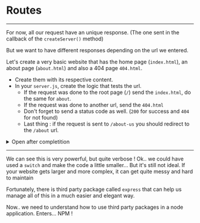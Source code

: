 # Routes

---

For now, all our request have an unique response. (The one sent in the callback of the `createServer()` method)

But we want to have different responses depending on the url we entered.

Let's create a very basic website that has the home page (`index.html`), an about page (`about.html`) and also a 404 page `404.html`.

- Create them with its respective content.
- In your `server.js`, create the logic that tests the url.
  - If the request was done to the root page (`/`) send the `index.html`, do the same for `about`.
  - If the request was done to another url, send the `404.html`
  - Don't forget to send a status code as well. (`200` for success and `404` for not found)
  - Last thing : if the request is sent to `/about-us` you should redirect to the `/about` url.

<details>
<summary>Open after completition</summary>
<br>

```js
const http = require("http");
const fs = require("fs");

const server = http.createServer((req, res) => {
  if (req.url === "/") {
    fs.readFile("./views/index.html", (err, data) => {
      if (err) {
        console.log(err);
        res.end();
      } else {
        res.write(data);
        res.statusCode = 200;
        res.end();
      }
    });
  } else if (req.url === "/about") {
    fs.readFile("./views/about.html", (err, data) => {
      if (err) {
        console.log(err);
        res.end();
      } else {
        res.write(data);
        res.statusCode = 200;
        res.end();
      }
    });
  } else if (req.url === "/about-us") {
    res.setHeader("Location", "/about");
    res.statusCode = 301;
    res.end();
  } else {
    fs.readFile("./views/404.html", (err, data) => {
      if (err) {
        console.log(err);
        res.end();
      } else {
        res.write(data);
        res.statusCode = 404;
        res.end();
      }
    });
  }
});

server.listen("3000", "localhost", () => {
  console.log("Listening for request on port 3000");
});
```

</details>

---

We can see this is very powerful, but quite verbose ! Ok.. we could have used a `switch` and make the code a little smaller... But it's still not ideal. If your website gets larger and more complex, it can get quite messy and hard to maintain

Fortunately, there is third party package called `express` that can help us manage all of this in a much easier and elegant way.

Now.. we need to understand how to use third party packages in a node application. Enters... NPM !
